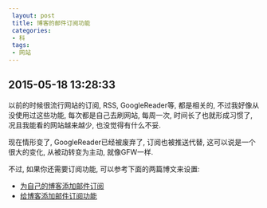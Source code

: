 ```yaml
---
 layout: post
 title: 博客的邮件订阅功能
 categories:
 - 科
 tags:
 - 网站
---
```


## 2015-05-18 13:28:33

以前的时候很流行网站的订阅, RSS, GoogleReader等, 都是相关的, 不过我好像从没使用过这些功能,
每次都是自己去刷网站, 每周一次, 时间长了也就形成习惯了, 况且我能看的网站越来越少, 也没觉得有什么不妥.

现在情形变了, GoogleReader已经被废弃了, 订阅也被推送代替, 这可以说是一个很大的变化,
从被动转变为主动, 就像GFW一样.

不过, 如果你还需要订阅功能, 可以参考下面的两篇博文来设置:

- [为自己的博客添加邮件订阅](http://loserstar.github.io/2015/02/12/2015-02-12-Mail-feed/)
- [给博客添加邮件订阅功能](http://www.race604.com/add-email-subscribe/)
